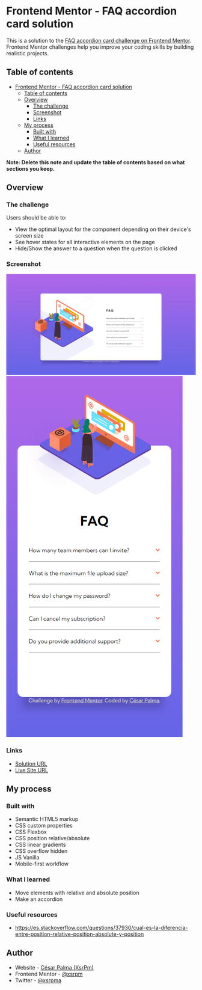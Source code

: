 # Frontend Mentor - FAQ accordion card solution

This is a solution to the [FAQ accordion card challenge on Frontend Mentor](https://www.frontendmentor.io/challenges/faq-accordion-card-XlyjD0Oam). Frontend Mentor challenges help you improve your coding skills by building realistic projects.

## Table of contents

- [Frontend Mentor - FAQ accordion card solution](#frontend-mentor---faq-accordion-card-solution)
  - [Table of contents](#table-of-contents)
  - [Overview](#overview)
    - [The challenge](#the-challenge)
    - [Screenshot](#screenshot)
    - [Links](#links)
  - [My process](#my-process)
    - [Built with](#built-with)
    - [What I learned](#what-i-learned)
    - [Useful resources](#useful-resources)
  - [Author](#author)

**Note: Delete this note and update the table of contents based on what sections you keep.**

## Overview

### The challenge

Users should be able to:

- View the optimal layout for the component depending on their device's screen size
- See hover states for all interactive elements on the page
- Hide/Show the answer to a question when the question is clicked

### Screenshot

![Desktop](./desktop.png)
![Mobile](./mobile.png)

### Links

- [Solution URL](https://github.com/xsrpm/standard-web-projects/tree/master/css/faq-accordion-card)
- [Live Site URL](https://xsrpm.github.io/standard-web-projects/css/faq-accordion-card/)

## My process

### Built with

- Semantic HTML5 markup
- CSS custom properties
- CSS Flexbox
- CSS position relative/absolute
- CSS linear gradients
- CSS overflow hidden
- JS Vanilla
- Mobile-first workflow

### What I learned

- Move elements with relative and absolute position
- Make an accordion

### Useful resources

- https://es.stackoverflow.com/questions/37930/cual-es-la-diferencia-entre-position-relative-position-absolute-y-position

## Author

- Website - [César Palma (XsrPm)](https://xsrpm.github.io)
- Frontend Mentor - [@xsrpm](https://www.frontendmentor.io/profile/xsrpm)
- Twitter - [@xsrpma](https://www.twitter.com/xsrpma)
